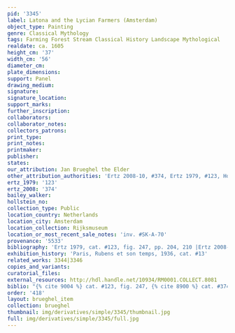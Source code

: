 ```yaml
---
pid: '3345'
label: Latona and the Lycian Farmers (Amsterdam)
object_type: Painting
genre: Classical Mythology
tags: Farming Forest Stream Classical History Landscape Mythological
realdate: ca. 1605
height_cm: '37'
width_cm: '56'
diameter_cm: 
plate_dimensions: 
support: Panel
drawing_medium: 
signature: 
signature_location: 
support_marks: 
further_inscription: 
collaborators: 
collaborator_notes: 
collectors_patrons: 
print_type: 
print_notes: 
printmaker: 
publisher: 
states: 
our_attribution: Jan Brueghel the Elder
other_attribution_authorities: 'Ertz 2008-10, #374, Ertz 1979, #123, Honig database'
ertz_1979: '123'
ertz_2008: '374'
bailey_walker: 
hollstein_no: 
collection_type: Public
location_country: Netherlands
location_city: Amsterdam
location_collection: Rijksmuseum
location_or_most_recent_sale_notes: 'inv. #SK-A-70'
provenance: '5533'
bibliography: 'Ertz 1979, cat. #123, fig. 247, pp. 204, 210 |Ertz 2008-10, cat. #374'
exhibition_history: 'Paris, Rubens et son temps, 1936, cat. #13'
related_works: 3344|3346
copies_and_variants: 
curatorial_files: 
external_resources: http://hdl.handle.net/10934/RM0001.COLLECT.8081
biblio: "{% cite 9004 %} cat. #123, fig. 247, {% cite 8900 %} cat. #374"
order: '418'
layout: brueghel_item
collection: brueghel
thumbnail: img/derivatives/simple/3345/thumbnail.jpg
full: img/derivatives/simple/3345/full.jpg
---
```

